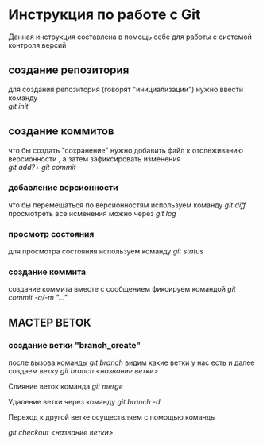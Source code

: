 # Инструкция по работе с Git

Данная инструкция составлена  в помощь себе для работы с системой контроля версий

## создание репозитория

для создания репозитория (говорят "инициализации") нужно ввести команду   
   _git init_

## создание коммитов

что бы создать "сохранение" нужно добавить файл к отслеживанию версионности , а затем зафиксировать изменения  
*git add?+ git commit*

### добавление версионности

что бы перемещаться  по версионностям используем команду 
 *git diff* 
просмотреть все исменения можно через 
*git log*

### просмотр состояния

для просмотра состояния используем команду 
*git status*

### создание коммита

создание коммита вместе с сообщением фиксируем  командой
 *git commit -a/-m "..."*


## МАСТЕР ВЕТОК

### создание ветки "branch_create"

после вызова команды *git branch* видим какие ветки у нас есть и далее  создаем ветку *git branch <название ветки>*

Слияние веток  команда *git merge*

Удаление ветки  через команду *git branch -d*

Переход к другой ветке осуществляем с помощью команды 

*git checkout <название ветки>*
